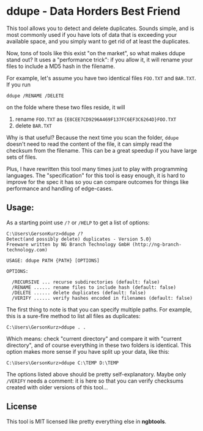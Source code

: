 # ddupe - Data Horders Best Friend

This tool allows you to detect and delete duplicates. Sounds simple, and is most commonly used if you have lots of data that is exceeding your available space, and you simply want to get rid of at least the duplicates. 

Now, tons of tools like this exist "on the market", so what makes ddupe stand out? It uses a "performance trick": if you allow it, it will rename your files to include a MD5 hash in the filename. 

For example, let's assume you have two identical files `FOO.TXT` and `BAR.TXT`. If you run

	ddupe /RENAME /DELETE 

on the folde where these two files reside, it will 

1. rename `FOO.TXT` as `{E8CEE7CD9296A469F137FC6EF3C6264D}FOO.TXT`
1. delete `BAR.TXT`

Why is that useful? Because the next time you scan the folder, `ddupe` doesn't need to read the content of the file, it can simply read the checksum from the filename. This can be a great speedup if you have large sets of files.

Plus, I have rewritten this tool many times just to play with programming languages. The "specification" for this tool is easy enough, it is hard to improve for the spec it has so you can compare outcomes for things like performance and handling of edge-cases.

## Usage:

As a starting point use `/?` or `/HELP` to get a list of options:

	C:\Users\GersonKurz>ddupe /?
	Detect(and possibly delete) duplicates - Version 5.0}
	Freeware written by NG Branch Technology GmbH (http://ng-branch-technology.com)

	USAGE: ddupe PATH {PATH} [OPTIONS]

	OPTIONS:

	  /RECURSIVE ... recurse subdirectories (default: false)
	  /RENAME ...... rename files to include hash (default: false)
	  /DELETE ...... delete duplicates (default: false)
	  /VERIFY ...... verify hashes encoded in filenames (default: false)

The first thing to note is that you can specify multiple paths. For example, this is a sure-fire method to list all files as duplicates:

	C:\Users\GersonKurz>ddupe . .

Which means: check "current directory" and compare it with "current directory", and of course everything in these two folders is identical. This option makes more sense if you have split up your data, like this:

	C:\Users\GersonKurz>ddupe C:\TEMP D:\TEMP

The options listed above should be pretty self-explanatory. Maybe only `/VERIFY` needs a comment: it is here so that you can verify checksums created with older versions of this tool...

## License

This tool is MIT licensed like pretty everything else in **ngbtools**.
